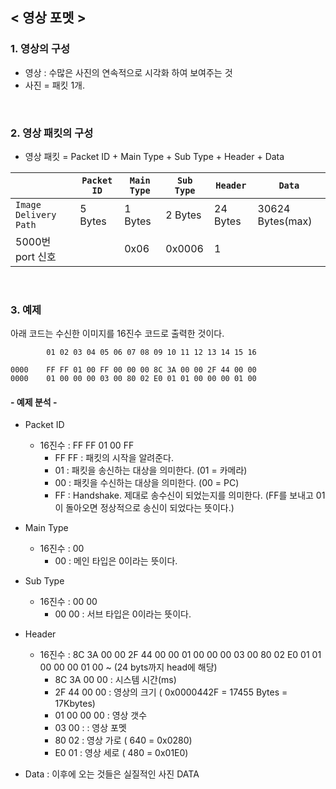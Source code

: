 
## < 영상 포멧 > 

### 1. 영상의 구성
- 영상 : 수많은 사진의 연속적으로 시각화 하여 보여주는 것
- 사진 = 패킷 1개.

<br>

### 2. 영상 패킷의 구성
- 영상 패킷 = Packet ID + Main Type + Sub Type + Header + Data

|                          | `Packet ID`| `Main Type` | `Sub Type` | `Header` | `Data`           | 
|-                         |-           |-            |-           |-         |-                 |
| `Image Delivery Path`    | 5 Bytes    | 1 Bytes     | 2 Bytes    | 24 Bytes | 30624 Bytes(max) |
| 5000번 port 신호         |             | 0x06       | 0x0006     | 1        | 

<br>

### 3. 예제

아래 코드는 수신한 이미지를 16진수 코드로 출력한 것이다.
```     
        01 02 03 04 05 06 07 08 09 10 11 12 13 14 15 16 

0000    FF FF 01 00 FF 00 00 00 8C 3A 00 00 2F 44 00 00 
0000    01 00 00 00 03 00 80 02 E0 01 01 00 00 00 01 00
```

#### - 예제 분석 -
- Packet ID 
    - 16진수 : FF FF 01 00 FF
        - FF FF : 패킷의 시작을 알려준다. 
        - 01 : 패킷을 송신하는 대상을 의미한다. (01 = 카메라)
        - 00 : 패킷을 수신하는 대상을 의미한다. (00 = PC)
        - FF : Handshake. 제대로 송수신이 되었는지를 의미한다. (FF를 보내고 01이 돌아오면 정상적으로 송신이 되었다는 뜻이다.)

- Main Type 
    - 16진수 : 00 
        - 00 : 메인 타입은 0이라는 뜻이다.
- Sub Type  
    - 16진수 : 00 00
        - 00 00 : 서브 타입은 0이라는 뜻이다.
- Header 
    - 16진수 : 8C 3A 00 00 2F 44 00 00 01 00 00 00 03 00 80 02 E0 01 01 00 00 00 01 00 ~ (24 byts까지 head에 해당)
        - 8C 3A 00 00 : 시스템 시간(ms)
        - 2F 44 00 00 : 영상의 크기 ( 0x0000442F = 17455 Bytes = 17Kbytes)
        - 01 00 00 00 : 영상 갯수
        - 03 00 : : 영상 포멧
        - 80 02 : 영상 가로 ( 640 = 0x0280)
        - E0 01 : 영상 세로 ( 480 = 0x01E0)
- Data : 이후에 오는 것들은 실질적인 사진 DATA 